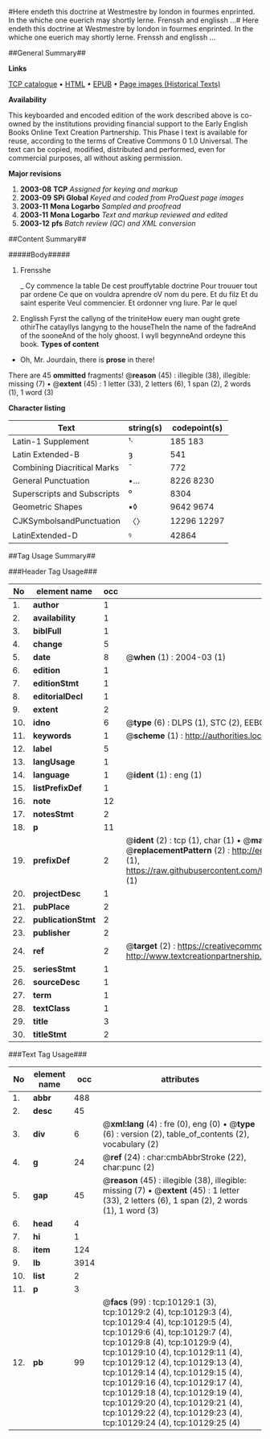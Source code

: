 #Here endeth this doctrine at Westmestre by london in fourmes enprinted. In the whiche one euerich may shortly lerne. Frenssh and englissh ...#
Here endeth this doctrine at Westmestre by london in fourmes enprinted. In the whiche one euerich may shortly lerne. Frenssh and englissh ...

##General Summary##

**Links**

[TCP catalogue](http://www.ota.ox.ac.uk/tcp/)  • 
[HTML](http://tei.it.ox.ac.uk/tcp/Texts-HTML/free/A14/A14548.html)  • 
[EPUB](http://tei.it.ox.ac.uk/tcp/Texts-EPUB/free/A14/A14548.epub) • 
[Page images (Historical Texts)](https://data.historicaltexts.jisc.ac.uk/view?pubId=eebo-99845241e&pageId=eebo-99845241e-10129-1)

**Availability**

This keyboarded and encoded edition of the
	       work described above is co-owned by the institutions
	       providing financial support to the Early English Books
	       Online Text Creation Partnership. This Phase I text is
	       available for reuse, according to the terms of Creative
	       Commons 0 1.0 Universal. The text can be copied,
	       modified, distributed and performed, even for
	       commercial purposes, all without asking permission.

**Major revisions**

1. __2003-08__ __TCP__ *Assigned for keying and markup*
1. __2003-09__ __SPi Global__ *Keyed and coded from ProQuest page images*
1. __2003-11__ __Mona Logarbo__ *Sampled and proofread*
1. __2003-11__ __Mona Logarbo__ *Text and markup reviewed and edited*
1. __2003-12__ __pfs__ *Batch review (QC) and XML conversion*

##Content Summary##

#####Body#####

1. Frensshe

    _ Cy commence la table
De cest prouffytable doctrine
Pour trouuer tout par ordene
Ce que on vouldra aprendre
oV nom du pere.
Et du filz
Et du saint esperite
Veul commencier.
Et ordonner vng liure.
Par le quel 
1. Englissh
Fyrst the callyng of the triniteHow euery man ought grete othirThe catayllys langyng to the houseTheIn the name of the fadreAnd of the sooneAnd of the holy ghoost.
I wyll begynneAnd ordeyne this book.
**Types of content**

  * Oh, Mr. Jourdain, there is **prose** in there!

There are 45 **ommitted** fragments! 
 @__reason__ (45) : illegible (38), illegible: missing (7)  •  @__extent__ (45) : 1 letter (33), 2 letters (6), 1 span (2), 2 words (1), 1 word (3)

**Character listing**


|Text|string(s)|codepoint(s)|
|---|---|---|
|Latin-1 Supplement|¹·|185 183|
|Latin Extended-B|ȝ|541|
|Combining             Diacritical Marks|̄|772|
|General Punctuation|•…|8226 8230|
|Superscripts             and Subscripts|⁰|8304|
|Geometric Shapes|▪◊|9642 9674|
|CJKSymbolsandPunctuation|〈〉|12296 12297|
|LatinExtended-D|ꝰ|42864|

##Tag Usage Summary##

###Header Tag Usage###

|No|element name|occ|attributes|
|---|---|---|---|
|1.|__author__|1||
|2.|__availability__|1||
|3.|__biblFull__|1||
|4.|__change__|5||
|5.|__date__|8| @__when__ (1) : 2004-03 (1)|
|6.|__edition__|1||
|7.|__editionStmt__|1||
|8.|__editorialDecl__|1||
|9.|__extent__|2||
|10.|__idno__|6| @__type__ (6) : DLPS (1), STC (2), EEBO-CITATION (1), PROQUEST (1), VID (1)|
|11.|__keywords__|1| @__scheme__ (1) : http://authorities.loc.gov/ (1)|
|12.|__label__|5||
|13.|__langUsage__|1||
|14.|__language__|1| @__ident__ (1) : eng (1)|
|15.|__listPrefixDef__|1||
|16.|__note__|12||
|17.|__notesStmt__|2||
|18.|__p__|11||
|19.|__prefixDef__|2| @__ident__ (2) : tcp (1), char (1)  •  @__matchPattern__ (2) : ([0-9\-]+):([0-9IVX]+) (1), (.+) (1)  •  @__replacementPattern__ (2) : http://eebo.chadwyck.com/downloadtiff?vid=$1&page=$2 (1), https://raw.githubusercontent.com/textcreationpartnership/Texts/master/tcpchars.xml#$1 (1)|
|20.|__projectDesc__|1||
|21.|__pubPlace__|2||
|22.|__publicationStmt__|2||
|23.|__publisher__|2||
|24.|__ref__|2| @__target__ (2) : https://creativecommons.org/publicdomain/zero/1.0/ (1), http://www.textcreationpartnership.org/docs/. (1)|
|25.|__seriesStmt__|1||
|26.|__sourceDesc__|1||
|27.|__term__|1||
|28.|__textClass__|1||
|29.|__title__|3||
|30.|__titleStmt__|2||


###Text Tag Usage###

|No|element name|occ|attributes|
|---|---|---|---|
|1.|__abbr__|488||
|2.|__desc__|45||
|3.|__div__|6| @__xml:lang__ (4) : fre (0), eng (0)  •  @__type__ (6) : version (2), table_of_contents (2), vocabulary (2)|
|4.|__g__|24| @__ref__ (24) : char:cmbAbbrStroke (22), char:punc (2)|
|5.|__gap__|45| @__reason__ (45) : illegible (38), illegible: missing (7)  •  @__extent__ (45) : 1 letter (33), 2 letters (6), 1 span (2), 2 words (1), 1 word (3)|
|6.|__head__|4||
|7.|__hi__|1||
|8.|__item__|124||
|9.|__lb__|3914||
|10.|__list__|2||
|11.|__p__|3||
|12.|__pb__|99| @__facs__ (99) : tcp:10129:1 (3), tcp:10129:2 (4), tcp:10129:3 (4), tcp:10129:4 (4), tcp:10129:5 (4), tcp:10129:6 (4), tcp:10129:7 (4), tcp:10129:8 (4), tcp:10129:9 (4), tcp:10129:10 (4), tcp:10129:11 (4), tcp:10129:12 (4), tcp:10129:13 (4), tcp:10129:14 (4), tcp:10129:15 (4), tcp:10129:16 (4), tcp:10129:17 (4), tcp:10129:18 (4), tcp:10129:19 (4), tcp:10129:20 (4), tcp:10129:21 (4), tcp:10129:22 (4), tcp:10129:23 (4), tcp:10129:24 (4), tcp:10129:25 (4)|
